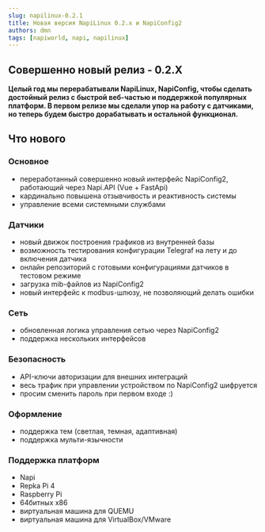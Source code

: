 ```yaml
---
slug: napilinux-0.2.1
title: Новая версия NapiLinux 0.2.х и NapiConfig2
authors: dmn
tags: [napiworld, napi, napilinux]
---
```


## Совершенно новый релиз  - 0.2.Х

**Целый год мы перерабатывали NapiLinux, NapiConfig, чтобы
сделать достойный релиз с быстрой веб-частью и поддержкой популярных платформ.
В первом релизе мы сделали упор на работу с датчиками, но теперь будем быстро дорабатывать и остальной функционал.**

## Что нового


### Основное

- переработанный совершенно новый интерфейс NapiConfig2, работающий через Napi.API (Vue + FastApi)
- кардинально повышена отзывчивость и реактивность системы
- управление всеми системными службами

### Датчики

- новый движок построения графиков из внутренней базы
- возможность тестирования конфигурации Telegraf на лету и до включения датчика
- онлайн репозиторий с готовыми конфигурациями датчиков в тестовом режиме
- загрузка mib-файлов из NapiConfig2
- новый интерфейс к modbus-шлюзу, не позволяющий делать ошибки

### Сеть

- обновленная логика управления сетью через NapiConfig2
- поддержка нескольких интерфейсов

### Безопасность

- API-ключи авторизации для внешних интеграций
- весь трафик при управлении устройством по NapiConfig2 шифруется
- просим сменить пароль при первом входе :)

### Оформление

- поддержка тем (светлая, темная, адаптивная)
- поддержка мульти-язычности

### Поддержка платформ

- Napi
- Repka Pi 4
- Raspberry Pi
- 64битных x86
- виртуальная машина для QUEMU
- виртуальная машина для VirtualBox/VMware
